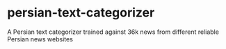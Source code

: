 persian-text-categorizer
========================

A Persian text categorizer trained against 36k news from different reliable Persian news websites
